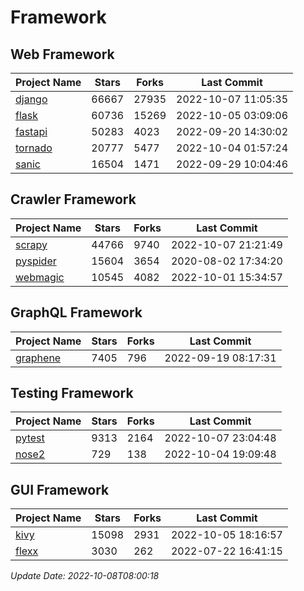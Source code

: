 # Framework

## Web Framework
| Project Name | Stars | Forks | Last Commit |
| ------------ | ----- | ----- | ----------- |
| [django](https://github.com/django/django) | 66667 | 27935 | 2022-10-07 11:05:35 |
| [flask](https://github.com/pallets/flask) | 60736 | 15269 | 2022-10-05 03:09:06 |
| [fastapi](https://github.com/tiangolo/fastapi) | 50283 | 4023 | 2022-09-20 14:30:02 |
| [tornado](https://github.com/tornadoweb/tornado) | 20777 | 5477 | 2022-10-04 01:57:24 |
| [sanic](https://github.com/sanic-org/sanic) | 16504 | 1471 | 2022-09-29 10:04:46 |

## Crawler Framework
| Project Name | Stars | Forks | Last Commit |
| ------------ | ----- | ----- | ----------- |
| [scrapy](https://github.com/scrapy/scrapy) | 44766 | 9740 | 2022-10-07 21:21:49 |
| [pyspider](https://github.com/binux/pyspider) | 15604 | 3654 | 2020-08-02 17:34:20 |
| [webmagic](https://github.com/code4craft/webmagic) | 10545 | 4082 | 2022-10-01 15:34:57 |

## GraphQL Framework
| Project Name | Stars | Forks | Last Commit |
| ------------ | ----- | ----- | ----------- |
| [graphene](https://github.com/graphql-python/graphene) | 7405 | 796 | 2022-09-19 08:17:31 |

## Testing Framework
| Project Name | Stars | Forks | Last Commit |
| ------------ | ----- | ----- | ----------- |
| [pytest](https://github.com/pytest-dev/pytest) | 9313 | 2164 | 2022-10-07 23:04:48 |
| [nose2](https://github.com/nose-devs/nose2) | 729 | 138 | 2022-10-04 19:09:48 |

## GUI Framework
| Project Name | Stars | Forks | Last Commit |
| ------------ | ----- | ----- | ----------- |
| [kivy](https://github.com/kivy/kivy) | 15098 | 2931 | 2022-10-05 18:16:57 |
| [flexx](https://github.com/flexxui/flexx) | 3030 | 262 | 2022-07-22 16:41:15 |

*Update Date: 2022-10-08T08:00:18*